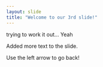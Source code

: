 ```yaml
---
layout: slide
title: "Welcome to our 3rd slide!"
---
```

trying to work it out... Yeah

Added more text to the slide. 

Use the left arrow to go back!